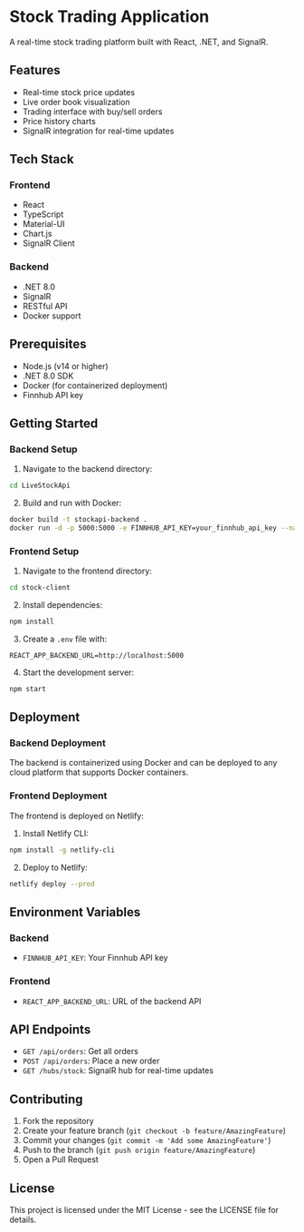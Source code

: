 # Stock Trading Application

A real-time stock trading platform built with React, .NET, and SignalR.

## Features

- Real-time stock price updates
- Live order book visualization
- Trading interface with buy/sell orders
- Price history charts
- SignalR integration for real-time updates

## Tech Stack

### Frontend
- React
- TypeScript
- Material-UI
- Chart.js
- SignalR Client

### Backend
- .NET 8.0
- SignalR
- RESTful API
- Docker support

## Prerequisites

- Node.js (v14 or higher)
- .NET 8.0 SDK
- Docker (for containerized deployment)
- Finnhub API key

## Getting Started

### Backend Setup

1. Navigate to the backend directory:
```bash
cd LiveStockApi
```

2. Build and run with Docker:
```bash
docker build -t stockapi-backend .
docker run -d -p 5000:5000 -e FINNHUB_API_KEY=your_finnhub_api_key --name stockapi-backend stockapi-backend
```

### Frontend Setup

1. Navigate to the frontend directory:
```bash
cd stock-client
```

2. Install dependencies:
```bash
npm install
```

3. Create a `.env` file with:
```
REACT_APP_BACKEND_URL=http://localhost:5000
```

4. Start the development server:
```bash
npm start
```

## Deployment

### Backend Deployment
The backend is containerized using Docker and can be deployed to any cloud platform that supports Docker containers.

### Frontend Deployment
The frontend is deployed on Netlify:
1. Install Netlify CLI:
```bash
npm install -g netlify-cli
```

2. Deploy to Netlify:
```bash
netlify deploy --prod
```

## Environment Variables

### Backend
- `FINNHUB_API_KEY`: Your Finnhub API key

### Frontend
- `REACT_APP_BACKEND_URL`: URL of the backend API

## API Endpoints

- `GET /api/orders`: Get all orders
- `POST /api/orders`: Place a new order
- `GET /hubs/stock`: SignalR hub for real-time updates

## Contributing

1. Fork the repository
2. Create your feature branch (`git checkout -b feature/AmazingFeature`)
3. Commit your changes (`git commit -m 'Add some AmazingFeature'`)
4. Push to the branch (`git push origin feature/AmazingFeature`)
5. Open a Pull Request

## License

This project is licensed under the MIT License - see the LICENSE file for details. 